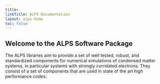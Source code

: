 ```yaml
---
title: 
linkTitle: ALPS Documentation
layout: alps-home
toc: false
---
```


## Welcome to the ALPS Software Package

The ALPS libraries aim to provide a set of well tested, robust, and standardized components for numerical simulations of condensed matter systems, in particular systems with strongly correlated electrons. They consist of a set of components that are used in state of the art high performance codes. 

